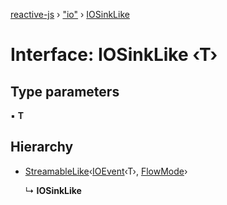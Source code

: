 [reactive-js](../README.md) › ["io"](../modules/_io_.md) › [IOSinkLike](_io_.iosinklike.md)

# Interface: IOSinkLike ‹**T**›

## Type parameters

▪ **T**

## Hierarchy

* [StreamableLike](_streamable_.streamablelike.md)‹[IOEvent](../modules/_io_.md#ioevent)‹T›, [FlowMode](../enums/_flowable_.flowmode.md)›

  ↳ **IOSinkLike**
